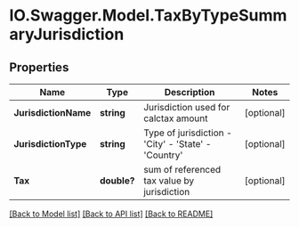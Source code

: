 # IO.Swagger.Model.TaxByTypeSummaryJurisdiction
## Properties

Name | Type | Description | Notes
------------ | ------------- | ------------- | -------------
**JurisdictionName** | **string** | Jurisdiction used for calctax amount | [optional] 
**JurisdictionType** | **string** | Type of jurisdiction - &#39;City&#39; - &#39;State&#39; - &#39;Country&#39;  | [optional] 
**Tax** | **double?** | sum of referenced tax value by jurisdiction | [optional] 

[[Back to Model list]](../README.md#documentation-for-models) [[Back to API list]](../README.md#documentation-for-api-endpoints) [[Back to README]](../README.md)


